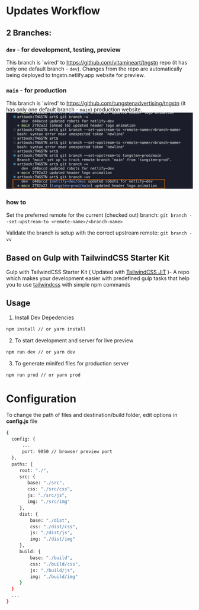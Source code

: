 # Updates Workflow

## 2 Branches:

### `dev` - for development, testing, preview

This branch is 'wired' to https://github.com/vitamineart/tngstn repo (it has only one default branch - `dev`). Changes from the repo are automatically being deployed to tngstn.netlify.app website for preview.

### `main` - for production

This branch is 'wired' to https://github.com/tungstenadvertising/tngstn (it has only one default branch - `main`) production website.
![Alt text](2_branches_workflow.png)

### how to

Set the preferred remote for the current (checked out) branch:
`git branch --set-upstream-to <remote-name>/<branch-name>`

Validate the branch is setup with the correct upstream remote:
`git branch -vv`

## Based on Gulp with TailwindCSS Starter Kit

Gulp with TailwindCSS Starter Kit ( Updated with [TailwindCSS JIT](https://github.com/tailwindlabs/tailwindcss-jit) )- A repo which makes your development easier with predefined gulp tasks that help you to use [tailwindcss](https://github.com/tailwindcss/tailwindcss) with simple npm commands

## Usage

1. Install Dev Depedencies

```sh
npm install // or yarn install
```

2. To start development and server for live preview

```sh
npm run dev // or yarn dev
```

3. To generate minifed files for production server

```sh
npm run prod // or yarn prod
```

# Configuration

To change the path of files and destination/build folder, edit options in **config.js** file

```sh
{
  config: {
      ...
      port: 9050 // browser preview port
  },
  paths: {
     root: "./",
     src: {
        base: "./src",
        css: "./src/css",
        js: "./src/js",
        img: "./src/img"
     },
     dist: {
         base: "./dist",
         css: "./dist/css",
         js: "./dist/js",
         img: "./dist/img"
     },
     build: {
         base: "./build",
         css: "./build/css",
         js: "./build/js",
         img: "./build/img"
     }
  }
  ...
}
```

